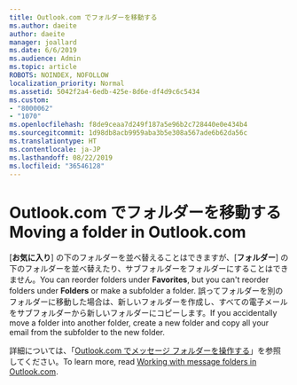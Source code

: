 ```yaml
---
title: Outlook.com でフォルダーを移動する
ms.author: daeite
author: daeite
manager: joallard
ms.date: 6/6/2019
ms.audience: Admin
ms.topic: article
ROBOTS: NOINDEX, NOFOLLOW
localization_priority: Normal
ms.assetid: 5042f2a4-6edb-425e-8d6e-df4d9c6c5434
ms.custom:
- "8000062"
- "1070"
ms.openlocfilehash: f8de9ceaa7d249f187a5e96b2c728440e0e434b4
ms.sourcegitcommit: 1d98db8acb9959aba3b5e308a567ade6b62da56c
ms.translationtype: HT
ms.contentlocale: ja-JP
ms.lasthandoff: 08/22/2019
ms.locfileid: "36546128"
---
```

# <a name="move-a-folder-in-outlookcom"></a><span data-ttu-id="63b42-102">Outlook.com でフォルダーを移動する</span><span class="sxs-lookup"><span data-stu-id="63b42-102">Moving a folder in Outlook.com</span></span>

<span data-ttu-id="63b42-103">[**お気に入り**] の下のフォルダーを並べ替えることはできますが、[**フォルダー**] の下のフォルダーを並べ替えたり、サブフォルダーをフォルダーにすることはできません。</span><span class="sxs-lookup"><span data-stu-id="63b42-103">You can reorder folders under **Favorites**, but you can't reorder folders under **Folders** or make a subfolder a folder.</span></span> <span data-ttu-id="63b42-104">誤ってフォルダーを別のフォルダーに移動した場合は、新しいフォルダーを作成し、すべての電子メールをサブフォルダーから新しいフォルダーにコピーします。</span><span class="sxs-lookup"><span data-stu-id="63b42-104">If you accidentally move a folder into another folder, create a new folder and copy all your email from the subfolder to the new folder.</span></span>
  
<span data-ttu-id="63b42-105">詳細については、「[Outlook.com でメッセージ フォルダーを操作する](https://support.office.com/article/6bb0723a-f39f-4a8d-bb3f-fab5dcc2510a?wt.mc_id=Office_Outlook_com_Alchemy)」を参照してください。</span><span class="sxs-lookup"><span data-stu-id="63b42-105">To learn more, read [Working with message folders in Outlook.com](https://support.office.com/article/6bb0723a-f39f-4a8d-bb3f-fab5dcc2510a?wt.mc_id=Office_Outlook_com_Alchemy).</span></span>